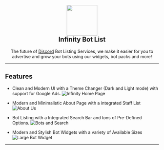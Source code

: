 <h2 align='center'>
  <img src="https://cdn.infinitybots.xyz/images/png/Infinity5.png" height='100px' width='100px' />
  <br> 
  Infinity Bot List
</h2>
<p align="center">
The future of <a href="https://discord.com">Discord</a> Bot Listing Services, we make it easier for you to advertise and grow your bots using our widgets, bot packs and more!
</p>

<hr>

<h2> Features </h2>

- Clean and Modern UI with a Theme Changer (Dark and Light mode) with support for Google Ads.
![Infinity Home Page](https://img.toxicdev.me/31edb5.png)

- Modern and Minimalistic About Page with a integrated Staff List
![About Us](https://img.toxicdev.me/16b465.png)

- Bot Listing with a Integrated Search Bar and tons of Pre-Defined Options.
![Bots and Search](https://img.toxicdev.me/1cc292.png)

- Modern and Stylish Bot Widgets with a variety of Available Sizes
![Large Bot Widget](https://infinitybots.gg/bots/825204301814038528/widget?size=medium)

<hr />
